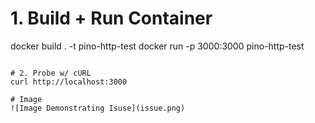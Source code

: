 # 1. Build + Run Container

docker build . -t pino-http-test 
docker run -p 3000:3000 pino-http-test
```

# 2. Probe w/ cURL
curl http://localhost:3000

# Image
![Image Demonstrating Isuse](issue.png)
